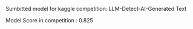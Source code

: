Sumbitted model for kaggle competition: LLM-Detect-AI-Generated Text

Model Score in competition : 0.825
